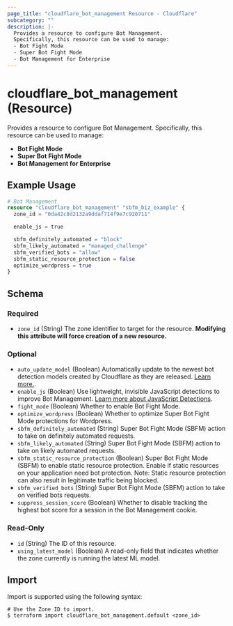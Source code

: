 ```yaml
---
page_title: "cloudflare_bot_management Resource - Cloudflare"
subcategory: ""
description: |-
  Provides a resource to configure Bot Management.
  Specifically, this resource can be used to manage:
  - Bot Fight Mode
  - Super Bot Fight Mode
  - Bot Management for Enterprise
---
```


# cloudflare_bot_management (Resource)

Provides a resource to configure Bot Management.
Specifically, this resource can be used to manage:
- **Bot Fight Mode**
- **Super Bot Fight Mode**
- **Bot Management for Enterprise**

## Example Usage

```terraform
# Bot Management
resource "cloudflare_bot_management" "sbfm_biz_example" {
  zone_id = "0da42c8d2132a9ddaf714f9e7c920711"

  enable_js = true

  sbfm_definitely_automated = "block"
  sbfm_likely_automated = "managed_challenge"
  sbfm_verified_bots = "allow"
  sbfm_static_resource_protection = false
  optimize_wordpress = true
}
```
<!-- schema generated by tfplugindocs -->
## Schema

### Required

- `zone_id` (String) The zone identifier to target for the resource. **Modifying this attribute will force creation of a new resource.**

### Optional

- `auto_update_model` (Boolean) Automatically update to the newest bot detection models created by Cloudflare as they are released. [Learn more.](https://developers.cloudflare.com/bots/reference/machine-learning-models#model-versions-and-release-notes).
- `enable_js` (Boolean) Use lightweight, invisible JavaScript detections to improve Bot Management. [Learn more about JavaScript Detections](https://developers.cloudflare.com/bots/reference/javascript-detections/).
- `fight_mode` (Boolean) Whether to enable Bot Fight Mode.
- `optimize_wordpress` (Boolean) Whether to optimize Super Bot Fight Mode protections for Wordpress.
- `sbfm_definitely_automated` (String) Super Bot Fight Mode (SBFM) action to take on definitely automated requests.
- `sbfm_likely_automated` (String) Super Bot Fight Mode (SBFM) action to take on likely automated requests.
- `sbfm_static_resource_protection` (Boolean) Super Bot Fight Mode (SBFM) to enable static resource protection. Enable if static resources on your application need bot protection. Note: Static resource protection can also result in legitimate traffic being blocked.
- `sbfm_verified_bots` (String) Super Bot Fight Mode (SBFM) action to take on verified bots requests.
- `suppress_session_score` (Boolean) Whether to disable tracking the highest bot score for a session in the Bot Management cookie.

### Read-Only

- `id` (String) The ID of this resource.
- `using_latest_model` (Boolean) A read-only field that indicates whether the zone currently is running the latest ML model.

## Import

Import is supported using the following syntax:

```shell
# Use the Zone ID to import.
$ terraform import cloudflare_bot_management.default <zone_id>
```
